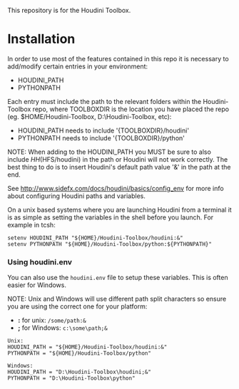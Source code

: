
This repository is for the Houdini Toolbox.

#
# Installation

In order to use most of the features contained in this repo it is necessary to add/modify certain entries in your environment:
- HOUDINI_PATH
- PYTHONPATH

Each entry must include the path to the relevant folders within the Houdini-Toolbox repo, where TOOLBOXDIR is the location you have placed the repo (eg. $HOME/Houdini-Toolbox, D:\Houdini-Toolbox, etc):
- HOUDINI_PATH needs to include '{TOOLBOXDIR}/houdini'
- PYTHONPATH needs to include '{TOOLBOXDIR}/python'

NOTE: When adding to the HOUDINI_PATH you MUST be sure to also include $HH ($HFS/houdini) in the path or Houdini will not work correctly.  The best thing to do is to insert Houdini's default path value '&' in the path at the end.

See http://www.sidefx.com/docs/houdini/basics/config_env for more info about configuring Houdini paths and variables.

On a unix based systems where you are launching Houdini from a terminal it is as simple as setting the variables in the shell before you launch.  For example in tcsh:
```
setenv HOUDINI_PATH "${HOME}/Houdini-Toolbox/houdini:&"
setenv PYTHONPATH "${HOME}/Houdini-Toolbox/python:${PYTHONPATH}"
```

### Using houdini.env
You can also use the `houdini.env` file to setup these variables.  This is often easier for Windows.

NOTE: Unix and Windows will use different path split characters so ensure you are using the correct one for your platform:
- **:** for unix: `/some/path:&`
- **;** for Windows: `c:\some\path;&`

```
Unix:
HOUDINI_PATH = "${HOME}/Houdini-Toolbox/houdini:&"
PYTHONPATH = "${HOME}/Houdini-Toolbox/python"

Windows:
HOUDINI_PATH = "D:\Houdini-Toolbox\houdini;&"
PYTHONPATH = "D:\Houdini-Toolbox\python"
```
